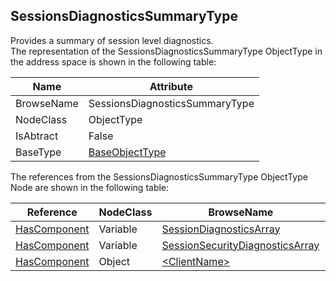 <!-- objecttype -->
## SessionsDiagnosticsSummaryType
Provides a summary of session level diagnostics.  
The representation of the SessionsDiagnosticsSummaryType ObjectType in the address space is shown in the following table:  

|Name|Attribute|
|---|---|
|BrowseName|SessionsDiagnosticsSummaryType|
|NodeClass|ObjectType|
|IsAbtract|False|
|BaseType|[BaseObjectType](../../../Part5/ObjectTypes/BaseObjectType/readme.md)|

The references from the SessionsDiagnosticsSummaryType ObjectType Node are shown in the following table:  

|Reference|NodeClass|BrowseName|DataType|TypeDefinition|ModellingRule|
|---|---|---|---|---|---|
|[HasComponent](../../../Part3/ReferenceTypes/HasComponent/readme.md)|Variable|[SessionDiagnosticsArray](#SessionDiagnosticsArray)|[SessionDiagnosticsDataType](../../../Part5/DataTypes/SessionDiagnosticsDataType/readme.md)[]|[SessionDiagnosticsArrayType](../../Part5/VariableTypes/SessionDiagnosticsArrayType/readme.md)|[Mandatory](../../Objects/Mandatory/readme.md)|
|[HasComponent](../../../Part3/ReferenceTypes/HasComponent/readme.md)|Variable|[SessionSecurityDiagnosticsArray](#SessionSecurityDiagnosticsArray)|[SessionSecurityDiagnosticsDataType](../../../Part5/DataTypes/SessionSecurityDiagnosticsDataType/readme.md)[]|[SessionSecurityDiagnosticsArrayType](../../Part5/VariableTypes/SessionSecurityDiagnosticsArrayType/readme.md)|[Mandatory](../../Objects/Mandatory/readme.md)|
|[HasComponent](../../../Part3/ReferenceTypes/HasComponent/readme.md)|Object|[&lt;ClientName&gt;](#&lt;ClientName&gt;)||[SessionDiagnosticsObjectType](../../Part5/ObjectTypes/SessionDiagnosticsObjectType/readme.md)|[OptionalPlaceholder](../../Objects/OptionalPlaceholder/readme.md)|


